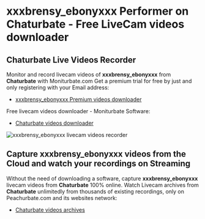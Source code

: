 # xxxbrensy_ebonyxxx Performer on Chaturbate - Free LiveCam videos downloader

## Chaturbate Live Videos Recorder

Monitor and record livecam videos of **xxxbrensy_ebonyxxx** from **Chaturbate** with Moniturbate.com
Get a premium trial for free by just and only registering with your Email address:
* [xxxbrensy_ebonyxxx Premium videos downloader](https://moniturbate.com/request-demo-licence-key.html)

Free livecam videos downloader - Moniturbate Software:
* [Chaturbate videos downloader](https://moniturbate.com/moniturbate-download-software.html)

![xxxbrensy_ebonyxxx livecam videos recorder](https://peachurnet.com/templates/moniturbate-software.png)


## Capture xxxbrensy_ebonyxxx videos from the Cloud and watch your recordings on Streaming

Without the need of downloading a software, capture **xxxbrensy_ebonyxxx** livecam videos from **Chaturbate** 100% online.
Watch Livecam archives from **Chaturbate** unlimitedly from thousands of existing recordings, only on Peachurbate.com and its websites network:
* [Chaturbate videos archives](https://peachurnet.com/)